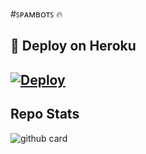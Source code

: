 #ꜱᴘᴀᴍʙᴏᴛꜱ 🔥


## 🚀 Deploy on Heroku 
[![Deploy](https://www.herokucdn.com/deploy/button.svg)](https://heroku.com/deploy?template=https://github.com/AK1141144/SPAMBYBOTS.git)
------------------------------------------------

## Repo Stats
![github card](https://github-readme-stats.vercel.app/api/pin/?username=ANMOL12334&repo=SpamByBots&theme=dark)
